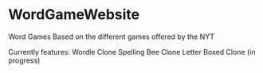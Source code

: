 # WordGameWebsite
 
Word Games Based on the different games offered by the NYT

Currently features:
Wordle Clone
Spelling Bee Clone
Letter Boxed Clone (in progress)
